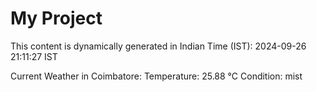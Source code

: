 # My Project

This content is dynamically generated in Indian Time (IST): 2024-09-26 21:11:27 IST


Current Weather in Coimbatore:
Temperature: 25.88 °C
Condition: mist
